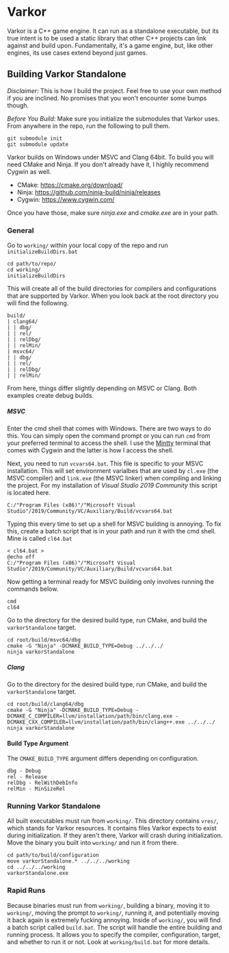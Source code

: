 # Varkor

Varkor is a C++ game engine. It can run as a standalone executable, but its true intent is to be used a static library that other C++ projects can link against and build upon. Fundamentally, it's a game engine, but, like other engines, its use cases extend beyond just games.

## Building Varkor Standalone

*Disclaimer*: This is how I build the project. Feel free to use your own method if you are inclined. No promises that you won't encounter some bumps though.

*Before You Build*: Make sure you initialize the submodules that Varkor uses. From anywhere in the repo, run the following to pull them.

```
git submodule init
git submodule update
```

Varkor builds on Windows under MSVC and Clang 64bit. To build you will need CMake and Ninja. If you don't already have it, I highly recommend Cygwin as well.

- CMake:  https://cmake.org/download/
- Ninja:  https://github.com/ninja-build/ninja/releases
- Cygwin: https://www.cygwin.com/

Once you have those, make sure *ninja.exe* and *cmake.exe* are in your path.

### General

Go to `working/` within your local copy of the repo and run `initializeBuildDirs.bat` 

```
cd path/to/repo/
cd working/
initializeBuildDirs
```

This will create all of the build directories for compilers and configurations that are supported by Varkor. When you look back at the root directory you will find the following.

```
build/
| clang64/
| | dbg/
| | rel/
| | relDbg/
| | relMin/
| msvc64/
| | dbg/
| | rel/
| | relDbg/
| | relMin/
```

From here, things differ slightly depending on MSVC or Clang. Both examples create debug builds.

##### MSVC

Enter the cmd shell that comes with Windows. There are two ways to do this. You can simply open the command prompt or you can run `cmd` from your preferred terminal to access the shell. I use the [Mintty](https://mintty.github.io/) terminal that comes with Cygwin and the latter is how I access the shell.

Next, you need to run `vcvars64.bat`. This file is specific to your MSVC installation. This will set environment varialbes that are used by `cl.exe` (the MSVC compiler) and `link.exe` (the MSVC linker) when compiling and linking the project. For my installation of *Visual Studio 2019 Community* this script is located here.

```
C:/"Program Files (x86)"/"Microsoft Visual Studio"/2019/Community/VC/Auxiliary/Build/vcvars64.bat
```

Typing this every time to set up a shell for MSVC building is annoying. To fix this, create a batch script that is in your path and run it with the cmd shell. Mine is called `cl64.bat`

```
< cl64.bat >
@echo off
C:/"Program Files (x86)"/"Microsoft Visual Studio"/2019/Community/VC/Auxiliary/Build/vcvars64.bat
```

Now getting a terminal ready for MSVC building only involves running the commands below.

```
cmd
cl64
```

Go to the directory for the desired build type, run CMake, and build the `varkorStandalone` target.

```
cd root/build/msvc64/dbg
cmake -G "Ninja" -DCMAKE_BUILD_TYPE=Debug ../../../
ninja varkorStandalone
```

##### Clang

Go to the directory for the desired build type, run CMake, and build the `varkorStandalone` target.

```
cd root/build/clang64/dbg
cmake -G "Ninja" -DCMAKE_BUILD_TYPE=Debug -DCMAKE_C_COMPILER=llvm/installation/path/bin/clang.exe -DCMAKE_CXX_COMPILER=llvm/installation/path/bin/clang++.exe ../../../
ninja varkorStandalone
```

#### Build Type Argument

The `CMAKE_BUILD_TYPE` argument differs depending on configuration.

```
dbg - Debug
rel - Release
relDbg - RelWithDebInfo
relMin - MinSizeRel
```

### Running Varkor Standalone

All built executables must run from `working/`. This directory contains `vres/`, which stands for Varkor resources. It contains files Varkor expects to exist during initialization. If they aren't there, Varkor will crash during initialization. Move the binary you built into `working/` and run it from there.

```
cd path/to/build/configuration
move varkorStandalone.* ../../../working
cd ../../../working
varkorStandalone.exe
```

### Rapid Runs

Because binaries must run from `working/`, building a binary, moving it to `working/`, moving the prompt to `working/`, running it, and potentially moving it back again is extremely fucking annoying. Inside of `working/`, you will find a batch script called `build.bat`. The script will handle the entire building and running process. It allows you to specify the compiler, configuration, target, and whether to run it or not. Look at `working/build.bat` for more details.